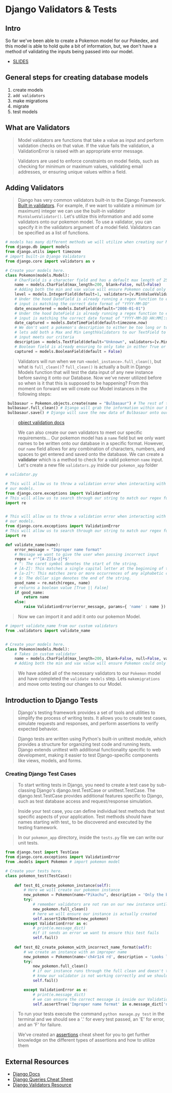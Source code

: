 # Django Validators & Tests

## Intro

So far we've been able to create a Pokemon model for our Pokedex, and this model is able to hold quite a bit of information, but, we don't have a method of validating the inputs being passed into our model.

- [SLIDES](https://docs.google.com/presentation/d/13tjzN-H3L2669Dq88_Gp3fcJJCfxNw2haX0vwWiiuFQ/edit?usp=drive_link)

## General steps for creating database models

1. create models
2. `add validators`
3. make migrations
4. migrate
5. test models

## What are Validators

> Model validators are functions that take a value as input and perform validation checks on that value. If the value fails the validation, a ValidationError is raised with an appropriate error message.

> Validators are used to enforce constraints on model fields, such as checking for minimum or maximum values, validating email addresses, or ensuring unique values within a field.

## Adding Validators

> Django has very common validators built-in to the Django Framework. [Built in validators](https://docs.djangoproject.com/en/4.1/ref/validators/#built-in-validators).
> For example, if we want to validate a minimum (or maximum) integer we can use the built-in validator `MinValueValidator()`. Let's utilize this information and add some validators onto our pokemon model.
>To use a validator, you can specify it in the validators argument of a model field. Validators can be specified as a list of functions.

```py
# models has many different methods we will utilize when creating our Models
from django.db import models
from django.utils import timezone
# import built-in Django Validators
from django.core import validators as v

# Create your models here.
class Pokemon(models.Model):
    # CharField is a character field and has a default max length of 255 characters
    name = models.CharField(max_length=200, blank=False, null=False)
    # Adding both the min and vax value will ensure Pokemon could only go from levels 1-100
    level = models.IntegerField(default=1, validators=[v.MinValueValidator(1), v.MaxValueValidator(100)])
    # Under the hood DateField is already running a regex function to ensure 
    # input is matching the correct date format of "YYYY-MM-DD"
    date_encountered = models.DateField(default="2008-01-01")
    # Under the hood DateField is already running a regex function to ensure 
    # input is matching the correct date format of "YYYY-MM-DD HH:MM[:ss[.uuuuuu]][TZ]"
    date_captured = models.DateTimeField(default=timezone.now)
    # We don't want a pokemon's description to either be too long or too short so
    # lets add both a Max and Min LengthValidators to our TextField to ensure
    # input meets our criteria
    description = models.TextField(default="Unknown", validators=[v.MinLengthValidator(7), v.MaxLengthValidator(150)])
    # Boolean field is already ensuring to only take in either True or False
    captured = models.BooleanField(default = False)
```

> Validators will run when we run `<model_instance>.full_clean()`, but what is `full_clean()`? `full_clean()` is actually a built in Django Models function that will test the data input of any new instance before saving it onto our Database. Now we've never utilized before so when is it that this is supposed to be happening? From this moment on forward we will create our Model instances in the following steps:

```python
 bulbasaur = Pokemon.objects.create(name = "Bulbasaur") # The rest of the fields have default values so we don't need to provide them
 bulbasaur.full_clean() # Django will grab the information within our Bulbasaur instance and run the data against our Validators. This will raise an error if a validators minimum requirement is not being met
 bulbasaur.save() # Django will save the new data of Bulbasaur onto our database and create an entry
```

> [object validation docs](https://docs.djangoproject.com/en/4.1/ref/models/instances/#validating-objects)

> We can also create our own validators to meet our specific requirements...
> Our pokemon model has a `name` field but we only want names to be written onto our database in a specific format. However, our `name` field allows for any combination of characters, numbers, and spaces to get entered and saved onto the database.
> We can create a **validator** which is a method to check for a valid pokemon `name` input.
> Let's create a new file `validators.py` inside our `pokemon_app` folder

```python
# validator.py

# This will allow us to throw a validation error when interacting with 
# our models.
from django.core.exceptions import ValidationError
# This will allow us to search through our string to match our regex function
import re


# This will allow us to throw a validation error when interacting with 
# our models.
from django.core.exceptions import ValidationError
# This will allow us to search through our string to match our regex function
import re

def validate_name(name):
    error_message = "Improper name format"
    # Message we want to give the user when passing incorrect input
    regex = r'^[A-Z][a-z]*$'
    # ^: The caret symbol denotes the start of the string.
    # [A-Z]: This matches a single capital letter at the beginning of the string.
    # [a-z]*: This matches zero or more occurrences of any alphabetic character (both uppercase and lowercase) after the first capital letter.
    # $: The dollar sign denotes the end of the string.
    good_name = re.match(regex, name)
    # returns a boolean value [True || False]
    if good_name:
        return name
    else:
        raise ValidationError(error_message, params={ 'name' : name })
```

> Now we can import it and add it onto our pokemon Model.

```python
# import validate_name from our custom validators
from .validators import validate_name


# Create your models here.
class Pokemon(models.Model):
    # Takes in custom validator
    name = models.CharField(max_length=200, blank=False, null=False, validators=[validate_name])
    # Adding both the min and vax value will ensure Pokemon could only go from levels 1-100
```

> We have added all of the necessary validators to our `Pokemon` model and have completed the `validate models` step. Lets `makemigrations` and move onto testing our changes to our Model.

## Introduction to Django Tests

> Django's testing framework provides a set of tools and utilities to simplify the process of writing tests. It allows you to create test cases, simulate requests and responses, and perform assertions to verify expected behavior.

> Django tests are written using Python's built-in unittest module, which provides a structure for organizing test code and running tests. Django extends unittest with additional functionality specific to web development, making it easier to test Django-specific components like views, models, and forms.

### Creating Django Test Cases

> To start writing tests in Django, you need to create a test case by sub-classing Django's django.test.TestCase or unittest.TestCase. The django.test.TestCase provides additional features specific to Django, such as test database access and request/response simulation.

> Inside your test case, you can define individual test methods that test specific aspects of your application. Test methods should have names starting with test_ to be discovered and executed by the testing framework.

> In our `pokemon_app` directory, inside the `tests.py` file we can write our unit tests.

```python
from django.test import TestCase
from django.core.exceptions import ValidationError
from .models import Pokemon # import pokemon model

# Create your tests here.
class pokemon_test(TestCase):
    
    def test_01_create_pokemon_instance(self):
        # Here we will create our pokemon instance
        new_pokemon = Pokemon(name="Pikachu", description = 'Only the best electric type pokemon in the show but NOT in the games')
        try:
            # remember validators are not ran on our new instance until we run full_clean
            new_pokemon.full_clean()
            # here we will ensure our instance is actually created
            self.assertIsNotNone(new_pokemon)
        except ValidationError as e:
            # print(e.message_dict)
            #if it sends an error we want to ensure this test fails
            self.fail()
        
    def test_02_create_pokemon_with_incorrect_name_format(self):
        # we create an instance with an improper name
        new_pokemon = Pokemon(name='ch4r1z4 rd', description = 'Looks like a Dragon has wings, breathes fire.. but is not a dragon')
        try:
            new_pokemon.full_clean()
            # if our instance runs through the full clean and doesn't throw an error, than we
            # know our validator is not working correctly and we should fail this test 
            self.fail()

        except ValidationError as e:
            # print(e.message_dict)
            # we can ensure the correct message is inside our ValidationError
            self.assertTrue('Improper name format' in e.message_dict['name'])
```

> To run your tests execute the command `python manage.py test` in the terminal and we should see a '.' for every test passed, an 'E' for error, and an 'F' for failure.

> We've created an [assertions](../../../CheatSheets/test_assertions.md) cheat sheet for you to get further knowledge on the different types of assertions and how to utilize them

## External Resources

- [Django Docs](https://docs.djangoproject.com/en/2.2/)
- [Django Queries Cheat Sheet](https://github.com/chrisdl/Django-QuerySet-Cheatsheet)
- [Django Validators Resource](https://docs.djangoproject.com/en/2.2/ref/validators/)
